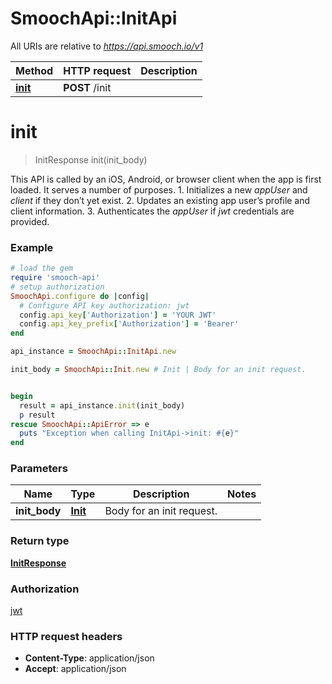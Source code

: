 # SmoochApi::InitApi

All URIs are relative to *https://api.smooch.io/v1*

Method | HTTP request | Description
------------- | ------------- | -------------
[**init**](InitApi.md#init) | **POST** /init | 


# **init**
> InitResponse init(init_body)



This API is called by an iOS, Android, or browser client when the app is first loaded. It serves a number of purposes. 1. Initializes a new *appUser* and *client* if they don’t yet exist. 2. Updates an existing app user’s profile and client information. 3. Authenticates the *appUser* if *jwt* credentials are provided. 

### Example
```ruby
# load the gem
require 'smooch-api'
# setup authorization
SmoochApi.configure do |config|
  # Configure API key authorization: jwt
  config.api_key['Authorization'] = 'YOUR JWT'
  config.api_key_prefix['Authorization'] = 'Bearer'
end

api_instance = SmoochApi::InitApi.new

init_body = SmoochApi::Init.new # Init | Body for an init request.


begin
  result = api_instance.init(init_body)
  p result
rescue SmoochApi::ApiError => e
  puts "Exception when calling InitApi->init: #{e}"
end
```

### Parameters

Name | Type | Description  | Notes
------------- | ------------- | ------------- | -------------
 **init_body** | [**Init**](Init.md)| Body for an init request. | 

### Return type

[**InitResponse**](InitResponse.md)

### Authorization

[jwt](../README.md#jwt)

### HTTP request headers

 - **Content-Type**: application/json
 - **Accept**: application/json



